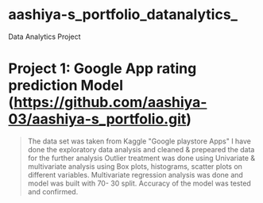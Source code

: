 # aashiya-s_portfolio_datanalytics_
Data Analytics Project
# Project 1: Google App rating prediction Model (https://github.com/aashiya-03/aashiya-s_portfolio.git)
> The data set was taken from Kaggle "Google playstore Apps"
> I have done the exploratory data analysis and cleaned & prepeared the data for the further analysis
> Outlier treatment was done using Univariate & multivariate analysis using Box plots, histograms, scatter plots on different variables.
> Multivariate regression analysis was done and model was built with 70- 30 split.
> Accuracy of the model was tested and confirmed.
